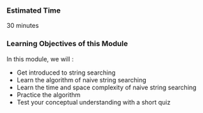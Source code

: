 ### Estimated Time

30 minutes

### Learning Objectives of this Module

In this module, we will :

   - Get introduced to string searching
   - Learn the algorithm of naive string searching
   - Learn the time and space complexity of naive string searching
   - Practice the algorithm
   - Test your conceptual understanding with a short quiz


